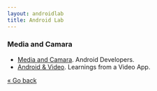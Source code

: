 ```yaml
---
layout: androidlab
title: Android Lab
---
```


### Media and Camara
  * [Media and Camara](http://developer.android.com/guide/topics/media/index.html). Android Developers.
  * [Android & Video](https://docs.google.com/presentation/d/1QgR1Qoluqh4Dq64sB2AQcUlEPbSQRbsBQ1UC4ZqCqKY/). Learnings from a Video App.

[&laquo; Go back](./)